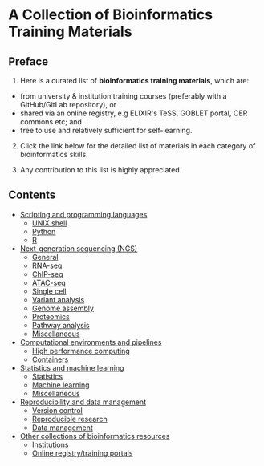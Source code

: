  
# A Collection of Bioinformatics Training Materials


## Preface

1. Here is a curated list of **bioinformatics training materials**, which are:

- from university & institution training courses (preferably with a GitHub/GitLab repository), or
- shared via an online registry, e.g ELIXIR's TeSS, GOBLET portal, OER commons etc; and
- free to use and relatively sufficient for self-learning. 

2. Click the link below for the detailed list of materials in each category of bioinformatics skills. 

3. Any contribution to this list is highly appreciated.
 

## Contents 
- [Scripting and programming languages](scripting-and-programming-languages.md#scripting-and-programming-languages)
  - [UNIX shell](scripting-and-programming-languages.md#unix-shell)
  - [Python](scripting-and-programming-languages.md#python)
  - [R](scripting-and-programming-languages.md#r)
- [Next-generation sequencing (NGS)](next-generation-sequencing-ngs.md#next-generation-sequencing-ngs)
  - [General](next-generation-sequencing-ngs.md#general)
  - [RNA-seq](next-generation-sequencing-ngs.md#rna-seq)
  - [ChIP-seq](next-generation-sequencing-ngs.md#chip-seq)
  - [ATAC-seq](next-generation-sequencing-ngs.md#atac-seq)  
  - [Single cell](next-generation-sequencing-ngs.md#single-cell)
  - [Variant analysis](next-generation-sequencing-ngs.md#variant-analysis)
  - [Genome assembly](next-generation-sequencing-ngs.md#genome-assembly) 
  - [Proteomics](next-generation-sequencing-ngs.md#proteomics)
  - [Pathway analysis](next-generation-sequencing-ngs.md#pathway-analysis)
  - [Miscellaneous](next-generation-sequencing-ngs.md#miscellaneous)
- [Computational environments and pipelines](computational-environments-and-pipelines.md#computational-environments-and-pipelines)
  - [High performance computing](computational-environments-and-pipelines.md#high-performance-computing)
  - [Containers](computational-environments-and-pipelines.md#containers)
- [Statistics and machine learning](statistics-and-machine-learning.md#statistics-and-machine-learning)
  - [Statistics](statistics-and-machine-learning.md#statistics)
  - [Machine learning](statistics-and-machine-learning.md#machine-learning)
  - [Miscellaneous](statistics-and-machine-learning.md#miscellaneous)
- [Reproducibility and data management](reproducibility-and-data-management.md#reproducibility-and-data-management)
  - [Version control](reproducibility-and-data-management.md#git)
  - [Reproducible research](reproducibility-and-data-management.md#reproducible-research)
  - [Data management](reproducibility-and-data-management.md#data-management)
- [Other collections of bioinformatics resources](other-collections.md#other-collections-of-bioinformatics-resources)
  - [Institutions](other-collections.md#institutions)
  - [Online registry/training portals](other-collections.md#online-registrytraining-portals)

 